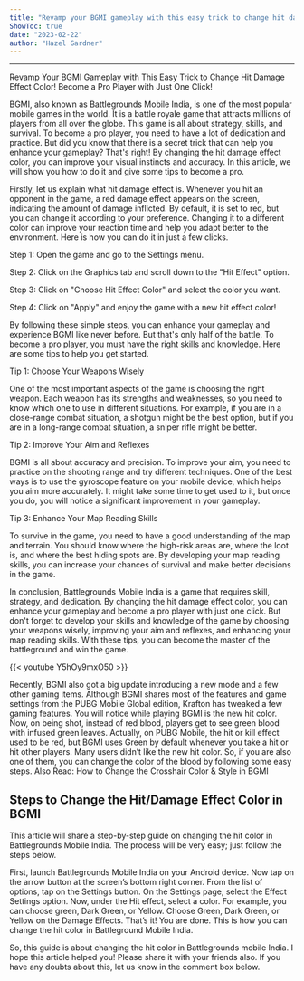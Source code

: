 ```yaml
---
title: "Revamp your BGMI gameplay with this easy trick to change hit damage effect color! Become a pro player with just one click!"
ShowToc: true 
date: "2023-02-22"
author: "Hazel Gardner"
---
```

*****
Revamp Your BGMI Gameplay with This Easy Trick to Change Hit Damage Effect Color! Become a Pro Player with Just One Click!

BGMI, also known as Battlegrounds Mobile India, is one of the most popular mobile games in the world. It is a battle royale game that attracts millions of players from all over the globe. This game is all about strategy, skills, and survival. To become a pro player, you need to have a lot of dedication and practice. But did you know that there is a secret trick that can help you enhance your gameplay? That's right! By changing the hit damage effect color, you can improve your visual instincts and accuracy. In this article, we will show you how to do it and give some tips to become a pro.

Firstly, let us explain what hit damage effect is. Whenever you hit an opponent in the game, a red damage effect appears on the screen, indicating the amount of damage inflicted. By default, it is set to red, but you can change it according to your preference. Changing it to a different color can improve your reaction time and help you adapt better to the environment. Here is how you can do it in just a few clicks.

Step 1: Open the game and go to the Settings menu.

Step 2: Click on the Graphics tab and scroll down to the "Hit Effect" option.

Step 3: Click on "Choose Hit Effect Color" and select the color you want.

Step 4: Click on "Apply" and enjoy the game with a new hit effect color!

By following these simple steps, you can enhance your gameplay and experience BGMI like never before. But that's only half of the battle. To become a pro player, you must have the right skills and knowledge. Here are some tips to help you get started.

Tip 1: Choose Your Weapons Wisely

One of the most important aspects of the game is choosing the right weapon. Each weapon has its strengths and weaknesses, so you need to know which one to use in different situations. For example, if you are in a close-range combat situation, a shotgun might be the best option, but if you are in a long-range combat situation, a sniper rifle might be better.

Tip 2: Improve Your Aim and Reflexes

BGMI is all about accuracy and precision. To improve your aim, you need to practice on the shooting range and try different techniques. One of the best ways is to use the gyroscope feature on your mobile device, which helps you aim more accurately. It might take some time to get used to it, but once you do, you will notice a significant improvement in your gameplay.

Tip 3: Enhance Your Map Reading Skills

To survive in the game, you need to have a good understanding of the map and terrain. You should know where the high-risk areas are, where the loot is, and where the best hiding spots are. By developing your map reading skills, you can increase your chances of survival and make better decisions in the game.

In conclusion, Battlegrounds Mobile India is a game that requires skill, strategy, and dedication. By changing the hit damage effect color, you can enhance your gameplay and become a pro player with just one click. But don't forget to develop your skills and knowledge of the game by choosing your weapons wisely, improving your aim and reflexes, and enhancing your map reading skills. With these tips, you can become the master of the battleground and win the game.

{{< youtube Y5hOy9mxO50 >}} 



Recently, BGMI also got a big update introducing a new mode and a few other gaming items. Although BGMI shares most of the features and game settings from the PUBG Mobile Global edition, Krafton has tweaked a few gaming features.
You will notice while playing BGMI is the new hit color. Now, on being shot, instead of red blood, players get to see green blood with infused green leaves. Actually, on PUBG Mobile, the hit or kill effect used to be red, but BGMI uses Green by default whenever you take a hit or hit other players.
Many users didn’t like the new hit color. So, if you are also one of them, you can change the color of the blood by following some easy steps.
Also Read: How to Change the Crosshair Color & Style in BGMI

 
## Steps to Change the Hit/Damage Effect Color in BGMI


This article will share a step-by-step guide on changing the hit color in Battlegrounds Mobile India. The process will be very easy; just follow the steps below.

 

First, launch Battlegrounds Mobile India on your Android device.
Now tap on the arrow button at the screen’s bottom right corner.
From the list of options, tap on the Settings button.
On the Settings page, select the Effect Settings option.
Now, under the Hit effect, select a color. For example, you can choose green, Dark Green, or Yellow.
Choose Green, Dark Green, or Yellow on the Damage Effects.
That’s it! You are done. This is how you can change the hit color in Battleground Mobile India.



So, this guide is about changing the hit color in Battlegrounds mobile India. I hope this article helped you! Please share it with your friends also. If you have any doubts about this, let us know in the comment box below.




